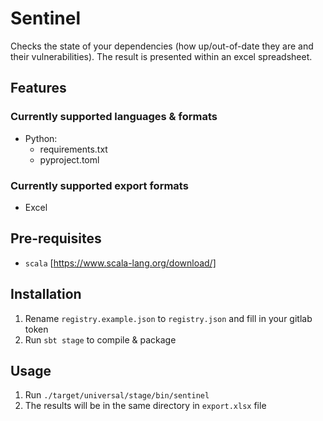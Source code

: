 # Sentinel

Checks the state of your dependencies (how up/out-of-date they are and their vulnerabilities).
The result is presented within an excel spreadsheet.

## Features

### Currently supported languages & formats

- Python:
  - requirements.txt
  - pyproject.toml

### Currently supported export formats

- Excel

## Pre-requisites

- `scala` [https://www.scala-lang.org/download/]

## Installation

1. Rename `registry.example.json` to `registry.json` and fill in your gitlab token
2. Run `sbt stage` to compile & package

## Usage

1. Run `./target/universal/stage/bin/sentinel`
2. The results will be in the same directory in `export.xlsx` file

